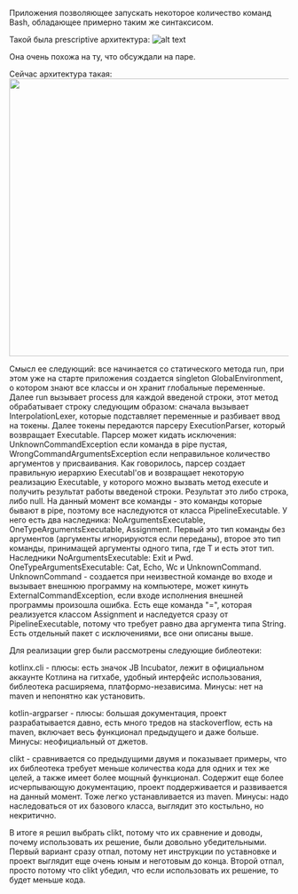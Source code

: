 Приложения позволяющее запускать некоторое количество команд Bash, обладающее примерно таким же синтаксисом.

Такой была prescriptive архитектура:
![alt text](https://github.com/RamSaw/SoftwareDesign/blob/hw01/hw01/PrescriptiveArchitecture.png)

Она очень похожа на ту, что обсуждали на паре.

Сейчас архитектура такая:
<img src="https://github.com/RamSaw/SoftwareDesign/blob/hw01/hw01/Architecture.png" width="2500" height="500">

Смысл ее следующий: все начинается со статического метода run, при этом уже на старте приложения создается singleton GlobalEnvironment, о котором знают все классы и он хранит глобальные переменные. Далее run вызывает process для каждой введеной строки, этот метод обрабатывает строку следующим образом: сначала вызывает InterpolationLexer, которые подставляет переменные и разбивает ввод на токены. Далее токены передаются парсеру ExecutionParser, который возвращает Executable. Парсер может кидать исключения: UnknownCommandException если команда в pipe пустая, WrongCommandArgumentsException если неправильное количество аргументов у присваивания. Как говорилось, парсер создает правильную иерархию Executabl'ов и возвращает некоторую реализацию Executable, у которого можно вызвать метод execute и получить результат работы введеной строки. Результат это либо строка, либо null. На данный момент все команды - это команды которые бывают в pipe, поэтому все наследуются от класса PipelineExecutable. У него есть два наследника: NoArgumentsExecutable, OneTypeArgumentsExecutable<T>, Assignment. Первый это тип команды без аргументов (аргументы игнорируются если переданы), второе это тип команды, принимащей аргументы одного типа, где T и есть этот тип. Наследники NoArgumentsExecutable: Exit и Pwd. OneTypeArgumentsExecutable<T>: Cat, Echo, Wc и UnknownCommand. UnknownCommand - создается при неизвестной команде во входе и вызывает внешнюю программу на компьютере, может кинуть ExternalCommandException, если входе исполнения внешней программы произошла ошибка. Есть еще команда "=", которая реализуется классом Assignment и наследуется сразу от PipelineExecutable, потому что требует равно два аргумента типа String. Есть отдельный пакет с исключениями, все они описаны выше.

Для реализации grep были рассмотрены следующие библеотеки:

kotlinx.cli - плюсы: есть значок JB Incubator, лежит в официальном аккаунте Котлина на гитхабе, 
удобный интерфейс использования, библеотека расширяема, платформо-независима. Минусы: нет на maven и непонятно как установить.

kotlin-argparser - плюсы: большая документация, проект разрабатывается давно, есть много тредов на stackoverflow, 
есть на maven, включает весь функционал предыдущего и даже больше. Минусы: неофициальный от джетов.

clikt - сравнивается со предыдущими двумя и показывает примеры, что их библеотека требует меньше количества кода
для одних и тех же целей, а также имеет более мощный функционал.
Содержит еще более исчерпывающую документацию, проект поддерживается и развивается на данный момент. 
Тоже легко устанавливается из maven. Минусы: надо наследоваться от их базового класса, выглядит это костыльно, но некритично.

В итоге я решил выбрать clikt, потому что их сравнение и доводы, почему использовать их решение, были довольно убедительными.
Первый вариант сразу отпал, потому нет инструкции по уставновке и проект выглядит еще очень юным и неготовым до конца.
Второй отпал, просто потому что clikt убедил, что если использовать их решение, то будет меньше кода. 